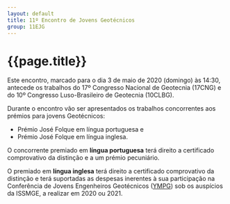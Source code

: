 ```yaml
---
layout: default
title: 11º Encontro de Jovens Geotécnicos 
group: 11EJG
---
```


# {{page.title}}

Este encontro, marcado para o dia 3 de maio de 2020 (domingo) às 14:30, antecede os trabalhos do 17º Congresso Nacional de Geotecnia (17CNG) e do 10º Congresso Luso-Brasileiro de Geotecnia (10CLBG).

Durante o encontro vão ser apresentados os trabalhos concorrentes aos prémios para jovens Geotécnicos:
 - Prémio José Folque em língua portuguesa e 
 - Prémio José Folque em língua inglesa. 

O concorrente premiado em **língua portuguesa** terá direito a certificado comprovativo da distinção e a um prémio pecuniário. 

O premiado em **língua inglesa** terá direito a certificado comprovativo da distinção e terá suportadas as despesas inerentes à sua participação na Conferência de Jovens Engenheiros Geotécnicos ([YMPG](https://www.issmge.org/young-members/events)) sob os auspícios da ISSMGE, a realizar em 2020 ou 2021.


<!--- A participação neste evento não tem custo de inscrição. -->


